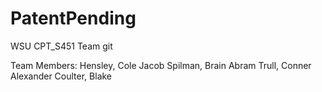 # PatentPending
WSU CPT_S451 Team git

Team Members:
    Hensley, Cole Jacob
    Spilman, Brain Abram
    Trull, Conner Alexander
    Coulter, Blake
